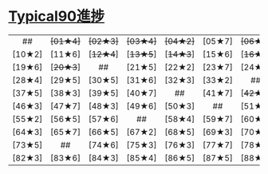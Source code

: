 # [Typical90進捗](https://atcoder.jp/contests/typical90/)

|||||||||||
|:--:|:--:|:--:|:--:|:--:|:--:|:--:|:--:|:--:|:--:|
|##|~~[01★4]~~|~~[02★3]~~|~~[03★4]~~|~~[04★2]~~|[05★7]|~~[06★5]~~|~~[07★3]~~|[~~08★4~~]|[09★6]|
|[10★2]|[11★6]|[~~12★4~~]|[~~13★5~~]|[~~14★3~~]|[15★6]|[~~16★3~~]|[17★7]|##|[~~18★3~~]|
|[19★6]|[~~20★3~~]|##|[21★5]|[22★2]|[23★7]|[24★2]|[25★7]|[26★4]|[27★2]|
|[28★4]|[29★5]|[30★5]|[31★6]|[32★3]|[33★2]|##|[34★4]|[35★7]|[36★5]|
|[37★5]|[38★3]|[39★5]|[40★7]|##|[41★7]|[~~42★4~~]|[~~44★4~~]|[43★3]|[45★6]|
|[46★3]|[47★7]|[48★3]|[49★6]|[50★3]|##|[51★5]|[52★3]|[53★7]|[54★6]|
|[55★2]|[56★5]|[57★6]|##|[58★4]|[59★7]|[60★5]|~~[61★2]~~|[62★6]|~~[63★4]~~|
|[64★3]|[65★7]|[66★5]|[67★2]|[68★5]|[69★3]|[70★4]|##|[71★7]|[72★4]|
|[73★5]|##|[74★6]|[75★3]|[76★3]|[77★7]|[78★2]|[79★3]|[80★6]|[81★5]|
|[82★3]|[83★6]|[84★3]|[85★4]|[86★5]|[87★5]|[88★7]|[89★7]|[90★7]|##|
